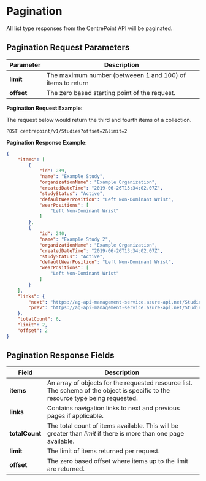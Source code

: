 # Pagination

All list type responses from the CentrePoint API will be paginated.

## Pagination Request Parameters

|Parameter|Description|
|---------|-----------|
|**limit**|The maximum number (betweeen 1 and 100) of items to return|
|**offset**|The zero based starting point of the request.|

**Pagination Request Example:**

The request below would return the third and fourth items of a collection.

```http
POST centrepoint/v1/Studies?offset=2&limit=2
```

**Pagination Response Example:**

```json
{
    "items": [
        {
            "id": 239,
            "name": "Example Study",
            "organizationName": "Example Organization",
            "createdDateTime": "2019-06-26T13:34:02.07Z",
            "studyStatus": "Active",
            "defaultWearPosition": "Left Non-Dominant Wrist",
            "wearPositions": [
                "Left Non-Dominant Wrist"
            ]
        },
        {
            "id": 240,
            "name": "Example Study 2",
            "organizationName": "Example Organization",
            "createdDateTime": "2019-06-26T13:34:02.07Z",
            "studyStatus": "Active",
            "defaultWearPosition": "Left Non-Dominant Wrist",
            "wearPositions": [
                "Left Non-Dominant Wrist"
            ]
        }
    ],
    "links": {
        "next": "https://ag-api-management-service.azure-api.net/Studies?offset=4&limit=2",
        "prev": "https://ag-api-management-service.azure-api.net/Studies?offset=0&limit=2"
    },
    "totalCount": 6,
    "limit": 2,
    "offset": 2
}
```

## Pagination Response Fields

|Field|Description|
|-----|-----------|
|**items**|An array of objects for the requested resource list. The schema of the object is specific to the resource type being requested.|
|**links**|Contains navigation links to next and previous pages if applicable.|
|**totalCount**|The total count of items available. This will be greater than *limit* if there is more than one page available.|
|**limit**|The limit of items returned per request.|
|**offset**|The zero based offset where items up to the limit are returned.|
